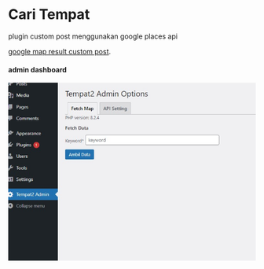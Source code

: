 # Cari Tempat

plugin custom post menggunakan google places api

[google map result custom post](./post-result.jpeg).

#### admin dashboard

![home page](./admin.jpg)
